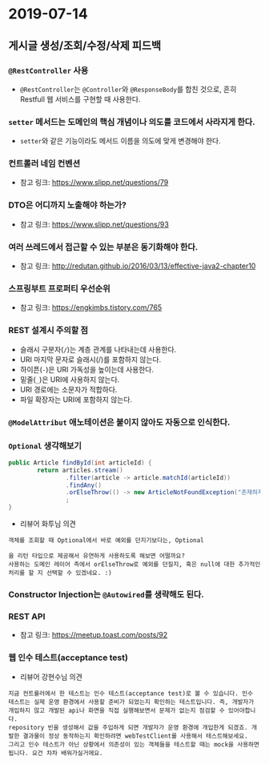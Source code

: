 # 2019-07-14
## 게시글 생성/조회/수정/삭제 피드백
### ```@RestController``` 사용
- ```@RestController```는 ```@Controller```와 ```@ResponseBody```를 합친 것으로, 흔히 Restfull 웹 서비스를 구현할 때 사용한다.

### ```setter``` 메서드는 도메인의 핵심 개념이나 의도를 코드에서 사라지게 한다.
- ```setter```와 같은 기능이라도 메서드 이름을 의도에 맞게 변경해야 한다.

### 컨트롤러 네임 컨벤션
- 참고 링크: <https://www.slipp.net/questions/79>

### DTO은 어디까지 노출해야 하는가?
- 참고 링크: <https://www.slipp.net/questions/93>

### 여러 쓰레드에서 접근할 수 있는 부분은 동기화해야 한다.
- 참고 링크: <http://redutan.github.io/2016/03/13/effective-java2-chapter10>

### 스프링부트 프로퍼티 우선순위
- 참고 링크: <https://engkimbs.tistory.com/765>

### REST 설계시 주의할 점
- 슬래시 구분자(```/```)는 계층 관계를 나타내는데 사용한다.
- URI 마지막 문자로 슬래시(/)를 포함하지 않는다.
- 하이픈(```-```)은 URI 가독성을 높이는데 사용한다.
- 밑줄(```_```)은 URI에 사용하지 않는다.
- URI 경로에는 소문자가 적합하다.
- 파일 확장자는 URI에 포함하지 않는다.

### ```@ModelAttribut``` 애노테이션은 붙이지 않아도 자동으로 인식한다.

### ```Optional``` 생각해보기

```java
public Article findById(int articleId) {
        return articles.stream()
                .filter(article -> article.matchId(articleId))
                .findAny()
                .orElseThrow(() -> new ArticleNotFoundException("존재하지 않는 게시물입니다."))
                ;
}
```

- 리뷰어 화투님 의견

```
객체를 조회할 때 Optional에서 바로 예외를 던지기보다는, Optional

을 리턴 타입으로 제공해서 유연하게 사용하도록 해보면 어떨까요?
사용하는 도메인 레이어 측에서 orElseThrow로 예외를 던질지, 혹은 null에 대한 추가적인 처리를 할 지 선택할 수 있겠네요. :)
```

### Constructor Injection는 ```@Autowired```를 생략해도 된다.

### REST API
- 참고 링크: <https://meetup.toast.com/posts/92>

### 웹 인수 테스트(acceptance test)
- 리뷰어 강현수님 의견
```
지금 컨트롤러에서 한 테스트는 인수 테스트(acceptance test)로 볼 수 있습니다. 인수 테스트는 실제 운영 환경에서 사용할 준비가 되었는지 확인하는 테스트입니다. 즉, 개발자가 개입하지 않고 개발된 api나 화면을 직접 실행해보면서 문제가 없는지 점검할 수 있어야합니다.
repository 빈을 생성해서 값을 주입하게 되면 개발자가 운영 환경에 개입한게 되겠죠. 개발한 결과물이 정상 동작하는지 확인하려면 webTestClient를 사용해서 테스트해보세요.
그리고 인수 테스트가 아닌 상황에서 의존성이 있는 객체들을 테스트할 때는 mock을 사용하면 됩니다. 요건 차차 배워가실거에요.
```
